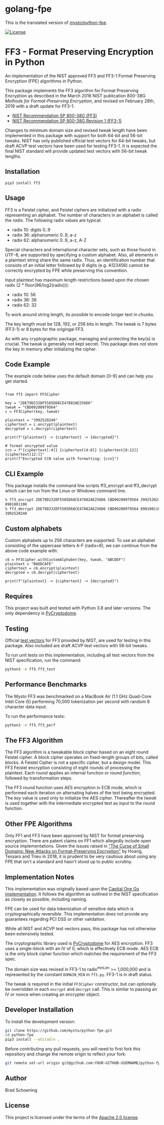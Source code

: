 # golang-fpe
This is the translated version of [mysto/python-fpe](https://github.com/mysto/python-fpe).

[![License](https://img.shields.io/badge/License-Apache%202.0-blue.svg)](https://opensource.org/licenses/Apache-2.0)

# FF3 - Format Preserving Encryption in Python

An implementation of the NIST approved FF3 and FF3-1 Format Preserving Encryption (FPE) algorithms in Python.

This package implements the FF3 algorithm for Format Preserving Encryption as described in the March 2016 NIST publication 800-38G _Methods for Format-Preserving Encryption_,
and revised on February 28th, 2019 with a draft update for FF3-1.

* [NIST Recommendation SP 800-38G (FF3)](http://nvlpubs.nist.gov/nistpubs/SpecialPublications/NIST.SP.800-38G.pdf)
* [NIST Recommendation SP 800-38G Revision 1 (FF3-1)](https://nvlpubs.nist.gov/nistpubs/SpecialPublications/NIST.SP.800-38Gr1-draft.pdf)

Changes to minimum domain size and revised tweak length have been implemented in this package with
support for both 64-bit and 56-bit tweaks. NIST has only published official test vectors for 64-bit tweaks,
but draft ACVP test vectors have been used for testing FF3-1. It is expected the final
NIST standard will provide updated test vectors with 56-bit tweak lengths.

## Installation

`pip3 install ff3`

## Usage

FF3 is a Feistel cipher, and Feistel ciphers are initialized with a radix representing an alphabet. The number of
characters in an alphabet is called the _radix_.
The following radix values are typical:

* radix 10: digits 0..9
* radix 36: alphanumeric 0..9, a-z
* radix 62: alphanumeric 0..9, a-z, A-Z

Special characters and international character sets, such as those found in UTF-8, are supported by specifying a custom alphabet.
Also, all elements in a plaintext string share the same radix. Thus, an identification number that consists of an initial letter followed
by 6 digits (e.g. A123456) cannot be correctly encrypted by FPE while preserving this convention.

Input plaintext has maximum length restrictions based upon the chosen radix (2 * floor(96/log2(radix))):

* radix 10: 56
* radix 36: 36
* radix 62: 32

To work around string length, its possible to encode longer text in chunks.

The key length must be 128, 192, or 256 bits in length. The tweak is 7 bytes (FF3-1) or 8 bytes for the origingal FF3.

As with any cryptographic package, managing and protecting the key(s) is crucial. The tweak is generally not kept secret.
This package does not store the key in memory after initializing the cipher.

## Code Example

The example code below uses the default domain [0-9] and can help you get started.

```python3

from ff3 import FF3Cipher

key = "2DE79D232DF5585D68CE47882AE256D6"
tweak = "CBD09280979564"
c = FF3Cipher(key, tweak)

plaintext = "3992520240"
ciphertext = c.encrypt(plaintext)
decrypted = c.decrypt(ciphertext)

print(f"{plaintext} -> {ciphertext} -> {decrypted}")

# format encrypted value
ccn = f"{ciphertext[:4]} {ciphertext[4:8]} {ciphertext[8:12]} {ciphertext[12:]}"
print(f"Encrypted CCN value with formatting: {ccn}")
```
## CLI Example

This package installs the command line scripts ff3_encrypt and ff3_decrypt which can be run
from the Linux or Windows command line.

```bash
% ff3_encrypt 2DE79D232DF5585D68CE47882AE256D6 CBD09280979564 3992520240
8901801106
% ff3_decrypt 2DE79D232DF5585D68CE47882AE256D6 CBD09280979564 8901801106
3992520240

```


## Custom alphabets

Custom alphabets up to 256 characters are supported. To use an alphabet consisting of the uppercase letters A-F (radix=6), we can continue
from the above code example with:

```python3
c6 = FF3Cipher.withCustomAlphabet(key, tweak, "ABCDEF")
plaintext = "BADDCAFE"
ciphertext = c6.encrypt(plaintext)
decrypted = c6.decrypt(ciphertext)

print(f"{plaintext} -> {ciphertext} -> {decrypted}")
```
## Requires

This project was built and tested with Python 3.8 and later versions.  The only dependency is [PyCryptodome](https://pycryptodome.readthedocs.io).

## Testing

Official [test vectors](https://csrc.nist.gov/csrc/media/projects/cryptographic-standards-and-guidelines/documents/examples/ff3samples.pdf) for FF3 provided by NIST,
are used for testing in this package. Also included are draft ACVP test vectors with 56-bit tweaks.

To run unit tests on this implementation, including all test vectors from the NIST specification, run the command:

```bash
python3 -m ff3.ff3_test
```

## Performance Benchmarks

The Mysto FF3 was benchmarked on a MacBook Air (1.1 GHz Quad-Core Intel Core i5)
performing 70,000 tokenization per second with random 8 character data input.

To run the performance tests:

```bash
python3 -m ff3.ff3_perf
```

## The FF3 Algorithm

The FF3 algorithm is a tweakable block cipher based on an eight round Feistel cipher. A block cipher operates on fixed-length groups of bits, called blocks. A Feistel Cipher is not a specific cipher,
but a design model.  This FF3 Feistel encryption consisting of eight rounds of processing
the plaintext. Each round applies an internal function or _round function_, followed by transformation steps.

The FF3 round function uses AES encryption in ECB mode, which is performed each iteration
on alternating halves of the text being encrypted. The *key* value is used only to initialize the AES cipher. Thereafter
the *tweak* is used together with the intermediate encrypted text as input to the round function.

## Other FPE Algorithms

Only FF1 and FF3 have been approved by NIST for format preserving encryption. There are patent claims on FF1 which allegedly include open source implementations. Given the issues raised in ["The Curse of Small Domains: New Attacks on Format-Preserving Encryption"](https://eprint.iacr.org/2018/556.pdf) by Hoang, Tessaro and Trieu in 2018, it is prudent to be very cautious about using any FPE that isn't a standard and hasn't stood up to public scrutiny.

## Implementation Notes

This implementation was originally based upon the [Capital One Go implementation](https://github.com/capitalone/fpe).  It follows the algorithm as outlined in the NIST specification as closely as possible, including naming.

FPE can be used for data tokenization of sensitive data which is cryptographically reversible. This implementation does not provide any guarantees regarding PCI DSS or other validation.

While all NIST and ACVP test vectors pass, this package has not otherwise been extensively tested.

The cryptographic library used is [PyCryptodome](https://pypi.org/project/pycryptodome/) for AES encryption. FF3 uses a single-block with an IV of 0, which is effectively ECB mode. AES ECB is the only block cipher function which matches the requirement of the FF3 spec.

The domain size was revised in FF3-1 to radix<sup>minLen</sup> >= 1,000,000 and is represented by the constant `DOMAIN_MIN` in `ff3.py`. FF3-1 is in draft status.

The tweak is required in the initial `FF3Cipher` constructor, but can optionally be overridden in each `encrypt` and `decrypt` call. This is similar to passing an IV or nonce when creating an encrypter object.

## Developer Installation

To install the development version:

```bash
git clone https://github.com/mysto/python-fpe.git
cd python-fpe
pip3 install --editable .
```

Before contributing any pull requests, you will need to first fork this repository and change the remote origin to reflect your fork:

```bash
git remote set-url origin git@github.com:YOUR-GITHUB-USERNAME/python-fpe.git
```

## Author

Brad Schoening

## License

This project is licensed under the terms of the [Apache 2.0 license](https://www.apache.org/licenses/LICENSE-2.0).
